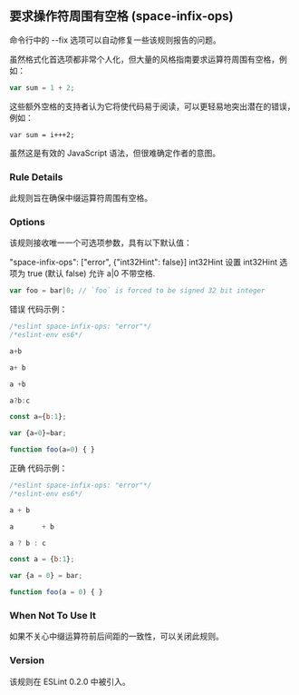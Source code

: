 ## 要求操作符周围有空格 (space-infix-ops)

命令行中的 --fix 选项可以自动修复一些该规则报告的问题。

虽然格式化首选项都非常个人化，但大量的风格指南要求运算符周围有空格，例如：
```js
var sum = 1 + 2;
```
这些额外空格的支持者认为它将使代码易于阅读，可以更轻易地突出潜在的错误，例如：
```
var sum = i+++2;
```
虽然这是有效的 JavaScript 语法，但很难确定作者的意图。

### Rule Details
此规则旨在确保中缀运算符周围有空格。

### Options
该规则接收唯一一个可选项参数，具有以下默认值：

"space-infix-ops": ["error", {"int32Hint": false}]
int32Hint
设置 int32Hint 选项为 true (默认 false) 允许 a|0 不带空格.
```js
var foo = bar|0; // `foo` is forced to be signed 32 bit integer
```
错误 代码示例：
```js
/*eslint space-infix-ops: "error"*/
/*eslint-env es6*/

a+b

a+ b

a +b

a?b:c

const a={b:1};

var {a=0}=bar;

function foo(a=0) { }
```

正确 代码示例：
```js
/*eslint space-infix-ops: "error"*/
/*eslint-env es6*/

a + b

a       + b

a ? b : c

const a = {b:1};

var {a = 0} = bar;

function foo(a = 0) { }
```

### When Not To Use It
如果不关心中缀运算符前后间距的一致性，可以关闭此规则。

### Version
该规则在 ESLint 0.2.0 中被引入。

